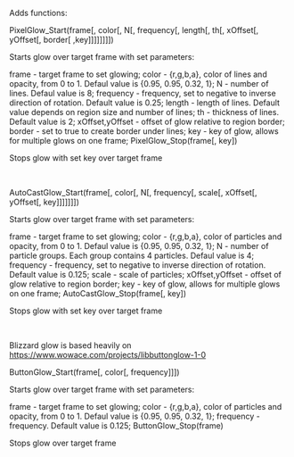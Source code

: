 Adds functions:

PixelGlow_Start(frame[, color[, N[, frequency[, length[, th[, xOffset[, yOffset[, border[ ,key]]]]]]]])

Starts glow over target frame with set parameters:

frame - target frame to set glowing;
color - {r,g,b,a}, color of lines and opacity, from 0 to 1. Defaul value is {0.95, 0.95, 0.32, 1};
N - number of lines. Defaul value is 8;
frequency - frequency, set to negative to inverse direction of rotation. Default value is 0.25;
length - length of lines. Default value depends on region size and number of lines;
th - thickness of lines. Default value is 2;
xOffset,yOffset - offset of glow relative to region border;
border - set to true to create border under lines;
key - key of glow, allows for multiple glows on one frame;
PixelGlow_Stop(frame[, key])

Stops glow with set key over target frame

 

AutoCastGlow_Start(frame[, color[, N[, frequency[, scale[, xOffset[, yOffset[, key]]]]]]])

Starts glow over target frame with set parameters:

frame - target frame to set glowing;
color - {r,g,b,a}, color of particles and opacity, from 0 to 1. Defaul value is {0.95, 0.95, 0.32, 1};
N - number of particle groups. Each group contains 4 particles. Defaul value is 4;
frequency - frequency, set to negative to inverse direction of rotation. Default value is 0.125;
scale - scale of particles;
xOffset,yOffset - offset of glow relative to region border;
key - key of glow, allows for multiple glows on one frame;
AutoCastGlow_Stop(frame[, key])

Stops glow with set key over target frame

 

Blizzard glow is based heavily on https://www.wowace.com/projects/libbuttonglow-1-0

ButtonGlow_Start(frame[, color[, frequency]]])

Starts glow over target frame with set parameters:

frame - target frame to set glowing;
color - {r,g,b,a}, color of particles and opacity, from 0 to 1. Defaul value is {0.95, 0.95, 0.32, 1};
frequency - frequency. Default value is 0.125;
ButtonGlow_Stop(frame)

Stops glow over target frame

 
